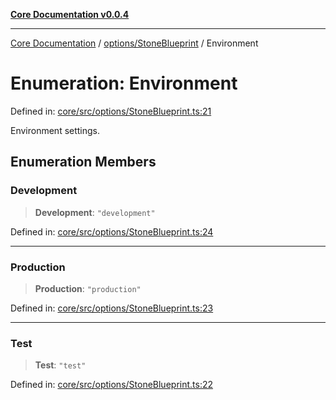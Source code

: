 [**Core Documentation v0.0.4**](../../../README.md)

***

[Core Documentation](../../../modules.md) / [options/StoneBlueprint](../README.md) / Environment

# Enumeration: Environment

Defined in: [core/src/options/StoneBlueprint.ts:21](https://github.com/stonemjs/core/blob/d2167ff53d508d3a75c05f0cf962180518d3e061/src/options/StoneBlueprint.ts#L21)

Environment settings.

## Enumeration Members

### Development

> **Development**: `"development"`

Defined in: [core/src/options/StoneBlueprint.ts:24](https://github.com/stonemjs/core/blob/d2167ff53d508d3a75c05f0cf962180518d3e061/src/options/StoneBlueprint.ts#L24)

***

### Production

> **Production**: `"production"`

Defined in: [core/src/options/StoneBlueprint.ts:23](https://github.com/stonemjs/core/blob/d2167ff53d508d3a75c05f0cf962180518d3e061/src/options/StoneBlueprint.ts#L23)

***

### Test

> **Test**: `"test"`

Defined in: [core/src/options/StoneBlueprint.ts:22](https://github.com/stonemjs/core/blob/d2167ff53d508d3a75c05f0cf962180518d3e061/src/options/StoneBlueprint.ts#L22)
